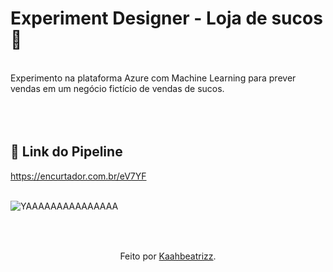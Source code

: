 

# Experiment Designer - Loja de sucos 🧃 <br>
<br>
Experimento na plataforma Azure com Machine Learning para prever vendas em um negócio fictício de vendas de sucos.<br>
<br>
<br>
<br>

## 🔗 Link do Pipeline

https://encurtador.com.br/eV7YF<br>
<br>

![YAAAAAAAAAAAAAAA](https://github.com/user-attachments/assets/252d13e6-1e6f-4b81-a589-61a4d435b6d0)<br>
<br>
<br>

##
<div align="center">Feito por <a href="https://github.com/kaahbeatrizz">Kaahbeatrizz</a>.</div>
